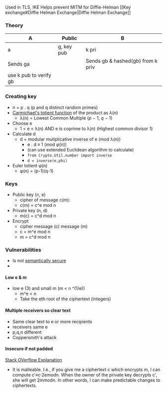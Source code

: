 Used in TLS, IKE
Helps prevent MITM for Diffie-Helman
	[[Key exchange#Diffie Helman Exchange|Diffie Helman Exchange]]


### Theory
A | Public |     B
--- | --- | ---
a | g, key pub | k pri
Sends ga |  | Sends gb & hashed(gb) from k priv
use k pub to verify gb | |

### Creating key
- n = p . q    (p and q distinct random primes)
- [Carmichael's totient function](https://en.wikipedia.org/wiki/Carmichael%27s_totient_function "Carmichael's totient function") of the product as _λ_(_n_)
	- λ(n) =  Lowest Common Multiple (_p_ − 1, _q_ − 1)
- Choose e
	- 1 < e < λ(n) AND e is coprime to λ(n) (Highest common divisor 1)
- Calculate d
	- d = modular mutiplicative inverse of e (mod λ(n))
		- e . d ≡ 1 (mod _φ_(_n_))
		- (can use extended Euclidean algorithm to calculate)
		- `from Crypto.Util.number import inverse`
		- `d = inverse(e,phi)`
- Euler totient φ(n) 
	- φ(n) = (p-1)(q-1)

### Keys
- Public key (n, e)
	- cipher of message c(m):
	- c(m) = c^e mod n
- Private key (n, d)
	- m(c) = c^d mod n
- Encrypt
	- cipher message (c) message (m)
	- c = m^e mod n
	- m = c^d mod n

### Vulnerabilities
- Is not [semantically secure](https://en.wikipedia.org/wiki/Semantically_secure "Semantically secure") 
- 
#### Low e & m
- low e (3) and small m (m < n ^(1/e))
	- m^e < n
	- Take the eth root of the ciphertext (integers)

#### Multiple receivers so clear text
- Same clear text to e or more recipients
- receivers same e
- p,q,n different
- Coppersmith's attack

#### Insecure if not padded
[Stack OVerflow Explanation](https://crypto.stackexchange.com/questions/1448/definition-of-textbook-rsa)
- It is malleable. I.e., if you give me a ciphertext c which encrypts m, I can compute c′≡c⋅2emodn. When the owner of the private key decrypts c′, she will get 2mmodn. In other words, I can make predictable changes to ciphertexts.